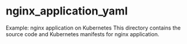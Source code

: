# nginx_application_yaml

Example: nginx application on Kubernetes This directory contains the source code and Kubernetes manifests for nginx application.

